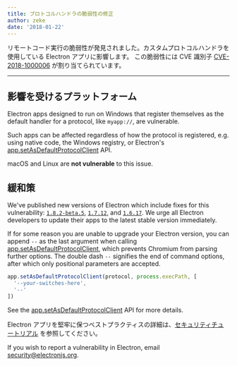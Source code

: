 ```yaml
---
title: プロトコルハンドラの脆弱性の修正
author: zeke
date: '2018-01-22'
---
```


リモートコード実行の脆弱性が発見されました。カスタムプロトコルハンドラを使用している Electron アプリに影響します。 この脆弱性には CVE 識別子 [CVE-2018-1000006](https://cve.mitre.org/cgi-bin/cvename.cgi?name=CVE-2018-1000006) が割り当てられています。

---

## 影響を受けるプラットフォーム

Electron apps designed to run on Windows that register themselves as the default handler for a protocol, like `myapp://`, are vulnerable.

Such apps can be affected regardless of how the protocol is registered, e.g. using native code, the Windows registry, or Electron's [app.setAsDefaultProtocolClient](https://electronjs.org/docs/api/app#appsetasdefaultprotocolclientprotocol-path-args-macos-windows) API.

macOS and Linux are **not vulnerable** to this issue.

## 緩和策

We've published new versions of Electron which include fixes for this vulnerability: [`1.8.2-beta.5`](https://github.com/electron/electron/releases/tag/v1.8.2-beta.5), [`1.7.12`](https://github.com/electron/electron/releases/tag/v1.7.12), and [`1.6.17`](https://github.com/electron/electron/releases/tag/v2.6.17). We urge all Electron developers to update their apps to the latest stable version immediately.

If for some reason you are unable to upgrade your Electron version, you can append `--` as the last argument when calling [app.setAsDefaultProtocolClient](https://electronjs.org/docs/api/app#appsetasdefaultprotocolclientprotocol-path-args-macos-windows), which prevents Chromium from parsing further options. The double dash `--` signifies the end of command options, after which only positional parameters are accepted.

```js
app.setAsDefaultProtocolClient(protocol, process.execPath, [
  '--your-switches-here',
  '--'
])
```

See the [app.setAsDefaultProtocolClient](https://electronjs.org/docs/api/app#appsetasdefaultprotocolclientprotocol-path-args-macos-windows) API for more details.

Electron アプリを堅牢に保つベストプラクティスの詳細は、[セキュリティチュートリアル](https://electronjs.org/docs/tutorial/security) を参照してください。

If you wish to report a vulnerability in Electron, email security@electronjs.org.
